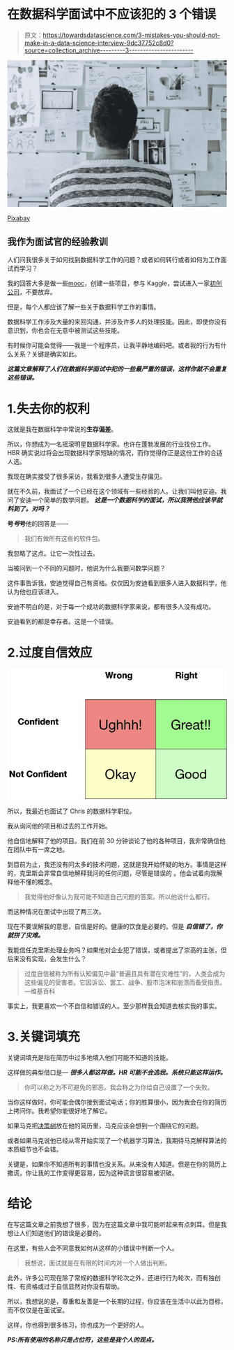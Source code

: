 # 在数据科学面试中不应该犯的 3 个错误

> 原文：<https://towardsdatascience.com/3-mistakes-you-should-not-make-in-a-data-science-interview-9dc37752c8d0?source=collection_archive---------3----------------------->

![](img/136fe60c9ea87664baebd94387381369.png)

[Pixabay](https://pixabay.com/?utm_source=link-attribution&utm_medium=referral&utm_campaign=image&utm_content=3267505)

## 我作为面试官的经验教训

人们问我很多关于如何找到数据科学工作的问题？或者如何转行或者如何为工作面试而学习？

我的回答大多是做一些[mooc](/how-did-i-learn-data-science-d5f7fc477997)，创建一些项目，参与 Kaggle，尝试进入一家[初创公司](/how-did-i-start-with-data-science-3f4de6b501b0)，不要放弃。

但是，每个人都应该了解一些关于数据科学工作的事情。

数据科学工作涉及大量的来回沟通，并涉及许多人的处理技能。因此，即使你没有意识到，你也会在无意中被测试这些技能。

有时候你可能会觉得——我是一个程序员，让我平静地编码吧。或者我的行为有什么关系？关键是确实如此。

***这篇文章解释了人们在数据科学面试中犯的一些最严重的错误，这样你就不会重复这些错误。***

# 1.失去你的权利

这就是我在数据科学中常说的**生存偏差**。

所以，你想成为一名摇滚明星数据科学家。也许在蓬勃发展的行业找份工作。HBR 确实说过将会出现数据科学家短缺的情况，而你觉得你正是这份工作的合适人选。

我现在确实接受了很多采访，我看到很多人遭受生存偏见。

就在不久前，我面试了一个已经在这个领域有一些经验的人。让我们叫他安迪。我问了安迪一个简单的数学问题。 ***这是一个数据科学的面试，所以我猜他应该早就料到了。对吗？***

**号*号*号**他的回答是——

> 我们有做所有这些的软件包。

我忽略了这点。让它一次性过去。

当被问到一个不同的问题时，他说为什么我要问数学问题？

这件事告诉我，安迪觉得自己有资格。仅仅因为安迪看到很多人进入数据科学，他认为他也应该进入。

安迪不明白的是，对于每一个成功的数据科学家来说，都有很多人没有成功。

安迪看到的都是幸存者。这是一个错误。

# 2.过度自信效应

![](img/a1f3858cc224267e9bc02e4c557bc243.png)

所以，我最近也面试了 Chris 的数据科学职位。

我从询问他的项目和过去的工作开始。

他自信地解释了他的项目。我们在前 30 分钟谈论了他的各种项目，我非常确信他在团队中有一席之地。

到目前为止，我还没有问太多的技术问题，这就是我开始怀疑的地方。事情是这样的，克里斯会非常自信地解释我问的任何问题，尽管是错误的 。他会试着向我解释他不懂的概念。

> 我觉得他好像认为我可能不知道自己问题的答案。所以他说什么都行。

而这种情况在面试中出现了两三次。

现在不要误解我的意思，自信是好的。健康的饮食是必要的。但是 ***自信错了，你就拼了灾难。***

我能信任克里斯处理业务吗？如果他对企业犯了错误，或者提出了崇高的主张，但后来没有实现，会发生什么？

> 过度自信被称为所有认知偏见中最“普遍且具有潜在灾难性”的，人类会成为这些偏见的受害者。它因诉讼、罢工、战争、股市泡沫和崩溃而备受指责。—维基百科

事实上，我更喜欢一个不自信和错误的人。至少那样我会知道去核实我的事实。

# 3.关键词填充

关键词填充是指在简历中过多地填入他们可能不知道的技能。

这样做的典型借口是— ***很多人都这样做。HR 可能不会选我。系统只能这样运作。***

> 你可以称之为不可避免的邪恶。我会称之为你给自己设置了一个失败。

当你这样做时，你可能会偶尔接到面试电话；你的胜算很小，因为我会在你的简历上拷问你。我希望你能很好地了解它。

如果马克把[决策树](/the-simple-math-behind-3-decision-tree-splitting-criterions-85d4de2a75fe)放在他的简历里，马克应该会想到一个围绕它的问题。

或者如果马克说他已经从零开始实现了一个机器学习算法，我期待马克解释算法的本质细节也不会错。

关键是，如果你不知道所有的事情也没关系。从来没有人知道。但是在你的简历上撒谎，你让我的工作变得更容易，因为这种谎言很容易被识破。

# 结论

在写这篇文章之前我想了很多，因为在这篇文章中我可能听起来有点刺耳。但是我想让人们知道他们的错误是必要的。

在这里，有些人会不同意我如何从这样的小错误中判断一个人。

> 我想说，面试就是在有限的时间内对一个人做出判断。

此外，许多公司现在除了常规的数据科学轮次之外，还进行行为轮次，而有独创性、有资格或过于自信显然对你没有帮助。

所以，我想说的是，尊重和友善是一个长期的过程，你应该在生活中以此为目标，而不仅仅是在面试室。

这样，你也得到很多练习，你也成为一个更好的人。

***PS:所有使用的名称只是占位符，这些是我个人的观点。***